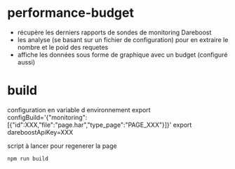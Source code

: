 # performance-budget

- récupère les derniers rapports de sondes de monitoring Dareboost
- les analyse (se basant sur un fichier de configuration) pour en extraire le nombre et le poid des requetes
- affiche les données sous forme de graphique avec un budget (configuré aussi)

# build
configuration en variable d environnement
export configBuild='{"monitoring":[{"id":XXX,"file":"page.har","type_page":"PAGE_XXX"}]}'
export dareboostApiKey=XXX

script à lancer pour regenerer la page
```
npm run build
```
